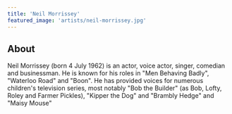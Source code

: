 ```yaml
---
title: 'Neil Morrissey'
featured_image: 'artists/neil-morrissey.jpg'
---
```


## About

Neil Morrissey (born 4 July 1962) is an actor, voice actor, singer, comedian and businessman. He is known for his roles in "Men Behaving Badly", "Waterloo Road" and "Boon". He has provided voices for numerous children's television series, most notably "Bob the Builder" (as Bob, Lofty, Roley and Farmer Pickles), "Kipper the Dog" and "Brambly Hedge" and "Maisy Mouse"
